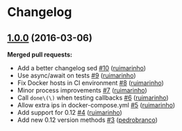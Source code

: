 # Changelog

## [1.0.0](https://github.com/seegno/bitcoin-core/tree/1.0.0) (2016-03-06)
**Merged pull requests:**

- Add a better changelog sed [\#10](https://github.com/seegno/bitcoin-core/pull/10) ([ruimarinho](https://github.com/ruimarinho))
- Use async/await on tests [\#9](https://github.com/seegno/bitcoin-core/pull/9) ([ruimarinho](https://github.com/ruimarinho))
- Fix Docker hosts in CI environment [\#8](https://github.com/seegno/bitcoin-core/pull/8) ([ruimarinho](https://github.com/ruimarinho))
- Minor process improvements [\#7](https://github.com/seegno/bitcoin-core/pull/7) ([ruimarinho](https://github.com/ruimarinho))
- Call `done\(\)` when testing callbacks [\#6](https://github.com/seegno/bitcoin-core/pull/6) ([ruimarinho](https://github.com/ruimarinho))
- Allow extra ips in docker-compose.yml [\#5](https://github.com/seegno/bitcoin-core/pull/5) ([ruimarinho](https://github.com/ruimarinho))
- Add support for 0.12 [\#4](https://github.com/seegno/bitcoin-core/pull/4) ([ruimarinho](https://github.com/ruimarinho))
- Add new 0.12 version methods [\#3](https://github.com/seegno/bitcoin-core/pull/3) ([pedrobranco](https://github.com/pedrobranco))
